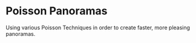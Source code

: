 # Poisson Panoramas #

Using various Poisson Techniques in order to create faster, more pleasing panoramas.

